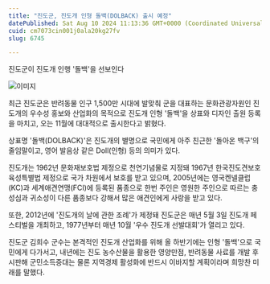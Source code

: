 ```yaml
---
title: "진도군, 진도개 인형 돌백(DOLBACK) 출시 예정"
datePublished: Sat Aug 10 2024 11:13:36 GMT+0000 (Coordinated Universal Time)
cuid: cm7073cin001j0ala20kg27fv
slug: 6745

---
```



진도군이 진도개 인행 '돌백'을 선보인다

![이미지](https://cdn.hashnode.com/res/hashnode/image/upload/v1739260998090/371526ce-b73f-4790-9fb1-3d6c77a6220a.jpeg)

최근 진도군은 반려동물 인구 1,500만 시대에 발맞춰 군을 대표하는 문화관광자원인 진도개의 우수성 홍보와 산업화의 목적으로 진도개 인형 '돌백'을 상표와 디자인 출원 등록을 마치고, 오는 11월에 대대적으로 출시한다고 밝혔다.

상표명 '돌백(DOLBACK)'은 진도개의 별명으로 국민에게 아주 친근한 '돌아온 백구'의 줄임말이고, 영어 발음상 같은 Doll(인형) 등의 의미가 있다.

진도개는 1962년 문화재보호법 제정으로 천연기념물로 지정돼 1967년 한국진도견보호육성특별법 제정으로 국가 차원에서 보호를 받고 있으며, 2005년에는 영국켄넬클럽(KC)과 세계애견연맹(FCI)에 등록된 품종으로 한번 주인은 영원한 주인으로 따르는 충성심과 귀소성이 다른 품종보다 강해서 많은 애견인에게 사랑을 받고 있다.

또한, 2012년에 '진도개의 날에 관한 조례'가 제정돼 진도군은 매년 5월 3일 진도개 페스티벌을 개최하고, 1977년부터 매년 10월 '우수 진도개 선발대회'가 열리고 있다.

진도군 김희수 군수는 본격적인 진도개 산업화를 위해 올 하반기에는 인형 '돌백'으로 국민에게 다가서고, 내년에는 진도 농수산물을 활용한 영양만점, 반려동물 사료를 개발 후 시판해 군민소득증대는 물론 지역경제 활성화에 반드시 이바지할 계획이라며 희망찬 미래를 말했다.